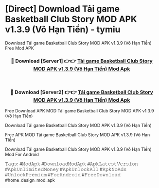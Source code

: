 # [Direct] Download Tải game Basketball Club Story MOD APK v1.3.9 (Vô Hạn Tiền) - tymiu
Download Tải game Basketball Club Story MOD APK v1.3.9 (Vô Hạn Tiền) Free Mod APK

<div align="center">
<h3>🔴 Download [Server1] 👉👉 <a href="https://apk-comot.site?title=Tải_game_Basketball_Club_Story_MOD_APK_v1.3.9_(Vô_Hạn_Tiền)">Tải game Basketball Club Story MOD APK v1.3.9 (Vô Hạn Tiền) Mod Apk</a></h3><br>

<h3>🔴 Download [Server2] 👉👉 <a href="https://apk-comot.site?title=Tải_game_Basketball_Club_Story_MOD_APK_v1.3.9_(Vô_Hạn_Tiền)">Tải game Basketball Club Story MOD APK v1.3.9 (Vô Hạn Tiền) Mod Apk</a></h3>
</div>


Free Download APK MOD Tải game Basketball Club Story MOD APK v1.3.9 (Vô Hạn Tiền)

Download Tải game Basketball Club Story MOD APK v1.3.9 (Vô Hạn Tiền) 

Free APK MOD Tải game Basketball Club Story MOD APK v1.3.9 (Vô Hạn Tiền) 

Download Tải game Basketball Club Story MOD APK v1.3.9 (Vô Hạn Tiền) Mod For Android

𝚃𝚊𝚐𝚜: #𝙼𝚘𝚍𝙰𝚙𝚔 #𝙳𝚘𝚠𝚗𝚕𝚘𝚊𝚍𝙼𝚘𝚍𝙰𝚙𝚔 #𝙰𝚙𝚔𝙻𝚊𝚝𝚎𝚜𝚝𝚅𝚎𝚛𝚜𝚒𝚘𝚗 #𝙰𝚙𝚔𝚄𝚗𝚕𝚒𝚖𝚒𝚝𝚎𝚍𝙼𝚘𝚗𝚎𝚢 #𝙰𝚙𝚔𝚄𝚗𝚕𝚘𝚌𝚔𝙰𝚕𝚕 #𝙰𝚙𝚔𝙽𝚘𝙰𝚍𝚜 #𝚄𝚗𝚕𝚘𝚌𝚔𝙿𝚛𝚎𝚖𝚒𝚞𝚖 #𝙵𝚘𝚛𝙰𝚗𝚍𝚛𝚘𝚒𝚍 #𝙵𝚛𝚎𝚎𝙳𝚘𝚠𝚗𝚕𝚘𝚊𝚍 #home_design_mod_apk